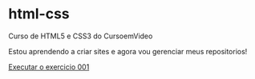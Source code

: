 # html-css
 Curso de HTML5 e CSS3 do CursoemVideo

 Estou aprendendo a criar sites e agora vou gerenciar meus repositorios!

 <a href="https://bbentos13.github.io/html-css/exercicios/ex001/index.html">Executar o exercicio 001</a>
